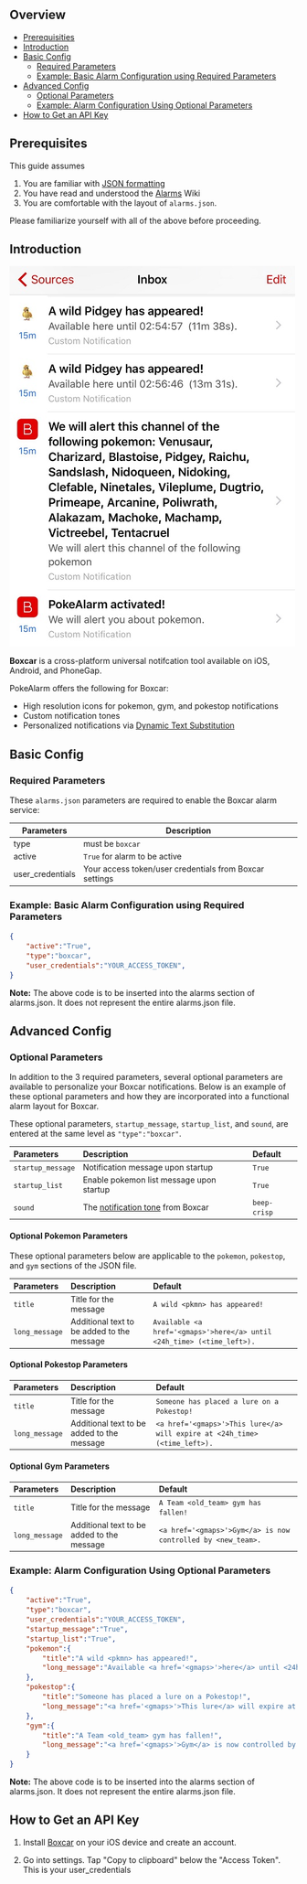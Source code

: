 ## Overview
* [Prerequisities](#prerequisities)
* [Introduction](#introduction)
* [Basic Config](#basic-config)
  * [Required Parameters](#required-parameters)
  * [Example: Basic Alarm Configuration using Required Parameters](#example-basic-alarm-configuration-using-required-parameters)  
* [Advanced Config](#advanced-config)
  * [Optional Parameters](#optional-parameters)
  * [Example: Alarm Configuration Using Optional Parameters](#example-alarm-configuration-using-optional-parameters) 
* [How to Get an API Key](#how-to-get-an-api-key)


## Prerequisites
This guide assumes 

1. You are familiar with [JSON formatting](http://www.w3schools.com/json/default.asp)
2. You have read and understood the [Alarms](https://github.com/kvangent/PokeAlarm/wiki/Alarms) Wiki
3. You are comfortable with the layout of `alarms.json`.

Please familiarize yourself with all of the above before proceeding.

## Introduction
![brett has a mew](images/boxcar.png)

**Boxcar** is a cross-platform universal notifcation tool available on iOS, Android, and PhoneGap.

PokeAlarm offers the following for Boxcar:
* High resolution icons for pokemon, gym, and pokestop notifications
* Custom notification tones
* Personalized notifications via [Dynamic Text Substitution](Dynamic-Text-Substitution.md)

## Basic Config

### Required Parameters
These `alarms.json` parameters are required to enable the Boxcar alarm service:

| Parameters            | Description                                             |
| --------------------- |---------------------------------------------------------|
| type                  | must be `boxcar`                                        |
| active                | `True` for alarm to be active                           |
| user_credentials      | Your access token/user credentials from Boxcar settings |

### Example: Basic Alarm Configuration using Required Parameters
```json
{
	"active":"True",
	"type":"boxcar",
	"user_credentials":"YOUR_ACCESS_TOKEN",
}
```
**Note:** The above code is to be inserted into the alarms section of alarms.json. It does not represent the entire alarms.json file.

## Advanced Config

### Optional Parameters
In addition to the 3 required parameters, several optional parameters are available to personalize your Boxcar notifications. Below is an example of these optional parameters and how they are incorporated into a functional alarm layout for Boxcar.

These optional parameters, `startup_message`, `startup_list`, and `sound`, are entered at the same level as `"type":"boxcar"`.

| Parameters      | Description                                | Default                                         |
|:--------------- |:-------------------------------------------|:------------------------------------------------|
|`startup_message`| Notification message upon startup          | `True`                                          |
|`startup_list`   | Enable pokemon list message  upon startup  | `True`                                          |
|`sound`          | The [notification tone](http://help.boxcar.io/support/solutions/articles/6000004813-how-to-send-a-notification-to-boxcar-for-ios-users) from Boxcar          | `beep-crisp`                                           |

#### Optional Pokemon Parameters
These optional parameters below are applicable to the `pokemon`, `pokestop`, and `gym` sections of the JSON file.

| Parameters      | Description                                 | Default                                       |
|:--------------- |:--------------------------------------------|:--------------------------------------------------|
|`title`          | Title for the message                       | `A wild <pkmn> has appeared!`        |
|`long_message`   | Additional text to be added to the message  | `Available <a href='<gmaps>'>here</a> until <24h_time> (<time_left>).` |

#### Optional Pokestop Parameters
| Parameters      | Description                                 | Default                                       |
|:--------------- |:--------------------------------------------|:--------------------------------------------------|
|`title`          | Title for the message                       | `Someone has placed a lure on a Pokestop!`        |
|`long_message`   | Additional text to be added to the message  | `<a href='<gmaps>'>This lure</a> will expire at <24h_time> (<time_left>).` |

#### Optional Gym Parameters
| Parameters        | Description                                 | Default                                       |
|:----------------- |:--------------------------------------------|:----------------------------------------------|
|`title`            | Title for the message                       | `A Team <old_team> gym has fallen!`           |
|`long_message`     | Additional text to be added to the message  | `<a href='<gmaps>'>Gym</a> is now controlled by <new_team>.` |

### Example: Alarm Configuration Using Optional Parameters
```json
{
	"active":"True",
	"type":"boxcar",
	"user_credentials":"YOUR_ACCESS_TOKEN",
	"startup_message":"True",
	"startup_list":"True",
	"pokemon":{
		"title":"A wild <pkmn> has appeared!",
		"long_message":"Available <a href='<gmaps>'>here</a> until <24h_time> (<time_left>).",
	},
	"pokestop":{
		"title":"Someone has placed a lure on a Pokestop!",
		"long_message":"<a href='<gmaps>'>This lure</a> will expire at <24h_time> (<time_left>).",
	},
	"gym":{
		"title":"A Team <old_team> gym has fallen!",
		"long_message":"<a href='<gmaps>'>Gym</a> is now controlled by <new_team>.",
	}
}
```
**Note:** The above code is to be inserted into the alarms section of alarms.json. It does not represent the entire alarms.json file.

## How to Get an API Key

1. Install [Boxcar](https://boxcar.io/client) on your iOS device and create an account. 

2. Go into settings.  Tap "Copy to clipboard" below the "Access Token".  This is your user_credentials
